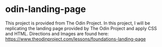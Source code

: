 # odin-landing-page
This project is provided from The Odin Project. In this project, I will be replicating the landing page provided by The Odin Project and apply CSS and HTML. Directions and Images are found here: https://www.theodinproject.com/lessons/foundations-landing-page
